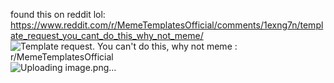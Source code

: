 found this on reddit lol:
https://www.reddit.com/r/MemeTemplatesOfficial/comments/1exng7n/template_request_you_cant_do_this_why_not_meme/
<img src="https://preview.redd.it/template-request-you-cant-do-this-why-not-meme-v0-4g60cess80kd1.jpeg?auto=webp&amp;s=6820401fe67ffa1002feae6daa12957891bb2fa7" alt="Template request. You can&#39;t do this, why not meme : r/MemeTemplatesOfficial"/>![Uploading image.png…]()
